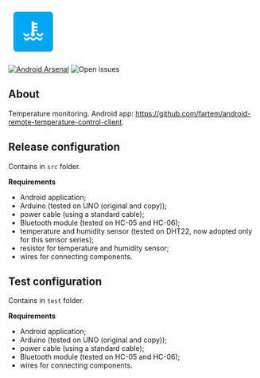 <img src="media/logo/ic_app.png" height="100px" />

[![Android Arsenal](https://img.shields.io/badge/Android%20Arsenal-Android%20Home%20Control%20Client-brightgreen.svg?style=flat)](https://android-arsenal.com/details/3/7943)
![Open issues](https://img.shields.io/github/issues-raw/fartem/arduino-temperature-control.svg?color=ff534a)

About
-------------

Temperature monitoring. Android app: https://github.com/fartem/android-remote-temperature-control-client.

Release configuration
-------------

Contains in `src` folder.

**Requirements**

- Android application;
- Arduino (tested on UNO (original and copy));
- power cable (using a standard cable);
- Bluetooth module (tested on HC-05 and HC-06);
- temperature and humidity sensor (tested on DHT22, now adopted only for this sensor series);
- resistor for temperature and humidity sensor;
- wires for connecting components.

Test configuration
-------------

Contains in `test` folder.

**Requirements**

- Android application;
- Arduino (tested on UNO (original and copy));
- power cable (using a standard cable);
- Bluetooth module (tested on HC-05 and HC-06);
- wires for connecting components.
